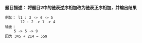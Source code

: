 **题目描述：**
	**将题目2中的链表逆序相加改为链表正序相加，并输出结果**

	例如： l1 : 3 -> 4 -> 5
           l2 : 2 -> 1 -> 4
	输出：
		5 -> 5 -> 9
	因为 345 + 214 = 559
	